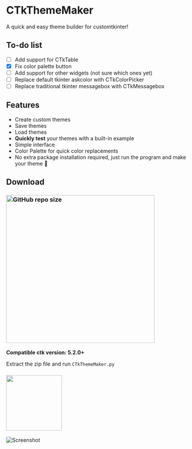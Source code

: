 # CTkThemeMaker
A quick and easy theme builder for customtkinter!

## To-do list

- [ ] Add support for CTkTable
- [x] Fix color palette button
- [ ] Add support for other widgets (not sure which ones yet)
- [ ] Replace default tkinter askcolor with CTkColorPicker
- [ ] Replace traditional tkinter messagebox with CTkMessagebox

## Features
- Create custom themes
- Save themes
- Load themes
- **Quickly test** your themes with a built-in example
- Simple interface
- Color Palette for quick color replacements
- No extra package installation required, just run the program and make your theme 😤

## Download
### [<img alt="GitHub repo size" src="https://img.shields.io/github/repo-size/Akascape/CTkThemeMaker?&color=green&label=Download%20CTkThemeMaker&logo=Python&logoColor=yellow&style=for-the-badge"  width="400">](https://github.com/Akascape/CTkThemeMaker/archive/refs/heads/main.zip)

**Compatible ctk version: 5.2.0+**

Extract the zip file and run `CTkThemeMaker.py`
### [<img src="https://img.shields.io/badge/Contribute-Theme-informational?&color=c8ab09&style=for-the-badge" width="150">](https://github.com/Akascape/CTkThemeMaker/discussions/new?category=contribute-theme)

![Screenshot](https://github.com/Akascape/CTkThemeMaker/assets/89206401/69f91aa8-377e-4017-8a7d-9c7fb0ce110d)
